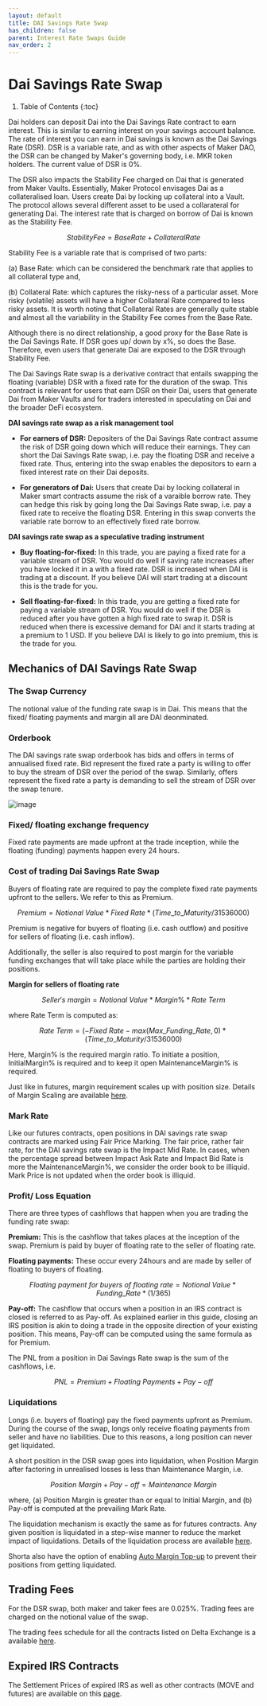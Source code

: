 ```yaml
---
layout: default
title: DAI Savings Rate Swap
has_children: false
parent: Interest Rate Swaps Guide
nav_order: 2
---
```


# Dai Savings Rate Swap

1. Table of Contents
{:toc}


Dai holders can deposit Dai into the Dai Savings Rate contract to earn interest. This is similar to earning interest on your savings account balance. The rate of interest you can earn in Dai savings is known as the Dai Savings Rate (DSR). DSR is a variable rate, and as with other aspects of Maker DAO, the DSR can be changed by Maker's governing body, i.e. MKR token holders. The current value of DSR is 0%.

The DSR also impacts the Stability Fee charged on Dai that is generated from Maker Vaults. Essentially, Maker Protocol envisages Dai as a collateralised loan. Users create Dai by locking up collateral into a Vault. The protocol allows several different asset to be used a collarateral for generating Dai. The interest rate that is charged on borrow of Dai is known as the Stability Fee.

$$Stability Fee = Base Rate + Collateral Rate$$

Stability Fee is a variable rate that is comprised of two parts: 

(a) Base Rate: which can be considered the benchmark rate that applies to all collateral type and, 

(b) Collateral Rate: which captures the risky-ness of a particular asset. More risky (volatile) assets will have a higher Collateral Rate compared to less risky assets. It is worth noting that Collateral Rates are generally quite stable and almost all the variability in the Stability Fee comes from the Base Rate.

Although there is no direct relationship, a good proxy for the Base Rate is the Dai Savings Rate. If DSR goes up/ down by x%, so does the Base. Therefore, even users that generate Dai are exposed to the DSR through Stability Fee.

The Dai Savings Rate swap is a derivative contract that entails swapping the floating (variable) DSR with a fixed rate for the duration of the swap. This contract is relevant for users that earn DSR on their Dai, users that generate Dai from Maker Vaults and for traders interested in speculating on Dai and the broader DeFi ecosystem.


**DAI savings rate swap as a risk management tool**

- **For earners of DSR:** Depositers of the Dai Savings Rate contract assume the risk of DSR going down which will reduce their earnings. They can short the Dai Savings Rate swap, i.e. pay the floating DSR and receive a fixed rate. Thus, entering into the swap enables the depositors to earn a fixed interest rate on their Dai deposits. 

- **For generators of Dai:** Users that create Dai by locking collateral in Maker smart contracts assume the risk of a varaible borrow rate. They can hedge this risk by going long the Dai Savings Rate swap, i.e. pay a fixed rate to receive the floating DSR. Entering in this swap converts the variable rate borrow to an effectively fixed rate borrow.


**DAI savings rate swap as a speculative trading instrument**
 
- **Buy floating-for-fixed:** In this trade, you are paying a fixed rate for a variable stream of DSR. You would do well if saving rate increases after you have locked it in a with a fixed rate. DSR is increased when DAI is trading at a discount. If you believe DAI will start trading at a discount this is the trade for you. 

- **Sell floating-for-fixed:** In this trade, you are getting a fixed rate for paying a variable stream of DSR. You would do well if the DSR is reduced after you have gotten a high fixed rate to swap it. DSR is reduced when there is excessive demand for DAI and it starts trading at a premium to 1 USD. If you believe DAI is likely to go into premium, this is the trade for you. 


## Mechanics of DAI Savings Rate Swap

### **The Swap Currency**

The notional value of the funding rate swap is in Dai. This means that the fixed/ floating payments and margin all are DAI deonminated.

### **Orderbook**

The DAI savings rate swap orderbook has bids and offers in terms of annualised fixed rate. Bid represent the fixed rate a party is willing to offer to buy the stream of DSR over the period of the swap. Similarly, offers represent the fixed rate a party is demanding to sell the stream of DSR over the swap tenure. 

![image]({{site.baseurl}}/assets/images/irs_orderbook.jpg "DAI Savings Rate Swap Orderbook")

### **Fixed/ floating exchange frequency**

Fixed rate payments are made upfront at the trade inception, while the floating (funding) payments happen every 24 hours. 

### **Cost of trading Dai Savings Rate Swap**

Buyers of floating rate are required to pay the complete fixed rate payments upfront to the sellers. We refer to this as Premium. 

$$Premium = Notional\ Value * Fixed\ Rate * (Time\_to\_Maturity/ 31536000)$$

Premium is negative for buyers of floating (i.e. cash outflow) and positive for sellers of floating (i.e. cash inflow).

Additionally, the seller is also required to post margin for the variable funding exchanges that will take place while the parties are holding their positions.

**Margin for sellers of floating rate**

$$Seller's\ margin = Notional\ Value * Margin\% * Rate\ Term$$

where Rate Term is computed as:

$$Rate\ Term = (- Fixed\ Rate - max (Max\_Funding\_Rate, 0) * (Time\_to\_Maturity/ 31536000)$$

Here, Margin% is the required margin ratio. To initiate a position, InitialMargin% is required and to keep it open MaintenanceMargin% is required. 

Just like in futures, margin requirement scales up with position size. Details of Margin Scaling are available [here]({{site.baseurl}}/docs/trading-guide/margin-explainer). 
 

### **Mark Rate**

Like our futures contracts, open positions in DAI savings rate swap contracts are marked using Fair Price Marking. The fair price, rather fair rate, for the DAI savings rate swap is the Impact Mid Rate. In cases, when the percentage spread between Impact Ask Rate and Impact Bid Rate is more the MaintenanceMargin%, we consider the order book to be illiquid. Mark Price is not updated when the order book is illiquid.

### **Profit/ Loss Equation**

There are three types of cashflows that happen when you are trading the funding rate swap:

**Premium:** This is the cashflow that takes places at the inception of the swap. Premium is paid by buyer of floating rate to the seller of floating rate.

**Floating payments:** These occur every 24hours and are made by seller of floating to buyers of floating.

$$Floating\ payment\ for\ buyers\ of\ floating\ rate = Notional\ Value * Funding\_Rate * (1/365)$$

**Pay-off:** The cashflow that occurs when a position in an IRS contract is closed is referred to as Pay-off. As explained earlier in this guide, closing an IRS position is akin to doing a trade in the opposite direction of your existing position. This means, Pay-off can be computed using the same formula as for Premium.

The PNL from a position in Dai Savings Rate swap is the sum of the cashflows, i.e. 


$$ PNL = Premium + Floating\ Payments +  Pay-off$$


### **Liquidations**

Longs (i.e. buyers of floating) pay the fixed payments upfront as Premium. During the course of the swap, longs only receive floating payments from seller and have no liabilities. Due to this reasons, a long position can never get liquidated.

A short position in the DSR swap goes into liquidation, when Position Margin after factoring in unrealised losses is less than Maintenance Margin, i.e. 

$$ Position\ Margin + Pay-off = Maintenance\ Margin$$

where, (a) Position Margin is greater than or equal to Initial Margin, and (b) Pay-off is computed at the prevailing Mark Rate.

The liquidation mechanism is exactly the same as for futures contracts. Any given position is liquidated in a step-wise manner to reduce the market impact of liquidations. Details of the liquidation process are available [here]({{site.baseurl}}/docs/trading-guide/Liquidation/#liquidation).

Shorta also have the option of enabling [Auto Margin Top-up]({{site.baseurl}}/docs/trading-guide/automargin) to prevent their positions from getting liquidated.

## Trading Fees
For the DSR swap, both maker and taker fees are 0.025%. Trading fees are charged on the notional value of the swap. 

The trading fees schedule for all the contracts listed on Delta Exchange is a available [here](https://www.delta.exchange/fees).


## Expired IRS Contracts
The Settlement Prices of expired IRS as well as other contracts (MOVE and futures) are available on this [page](https://www.delta.exchange/app/expired_futures).

